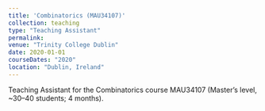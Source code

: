 ```yaml
---
title: 'Combinatorics (MAU34107)'
collection: teaching
type: "Teaching Assistant"
permalink: 
venue: "Trinity College Dublin"
date: 2020-01-01
courseDates: "2020"
location: "Dublin, Ireland"
---
```

Teaching Assistant for the Combinatorics course MAU34107 (Master’s level, ~30–40 students; 4 months).
